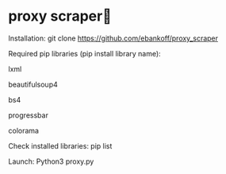 # proxy scraper🔎

Installation:
git clone https://github.com/ebankoff/proxy_scraper

Required pip libraries (pip install library name):
  
lxml
  
beautifulsoup4
  
bs4
  
progressbar
  
colorama

Check installed libraries: pip list

Launch:
Python3 proxy.py
